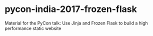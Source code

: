 # pycon-india-2017-frozen-flask
Material for the PyCon talk: Use Jinja and Frozen Flask to build a high performance static website
